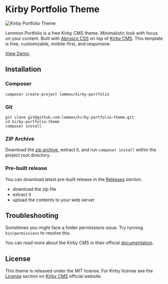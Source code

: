# Kirby Portfolio Theme

![Kirby Portfolio Theme](https://themes.lemmonjuice.com/portfolio--anim@1440w.webp)

Lemmon Portfolio is a free Kirby CMS theme. Minimalistic look with focus on your content.
Built with [Abrusco CSS](https://abrusco.com/) on top of [Kirby CMS](https://getkirby.com/).
This template is free, customizable, mobile-first, and responsive.

[View Demo](https://themes.lemmonjuice.com/portfolio/).

## Installation

### Composer

```
composer create-project lemmon/kirby-portfolio
```

### Git

```
git clone git@github.com:lemmon/kirby-portfolio-theme.git
cd kirby-portfolio-theme
composer install
```

### ZIP Archive

Download the [zip archive](https://github.com/lemmon/kirby-portfolio-theme/archive/master.zip),
extract it, and run `composer install` within the project root directory.

### Pre-built release

You can download latest pre-built release in the [Releases](https://github.com/lemmon/kirby-portfolio-theme/releases) section.

- download the zip file
- extract it
- upload the contents to your web server

## Troubleshooting

Sometimes you might face a folder permissions issue. Try running `bin/permissions` to resolve this.

You can read more about the Kirby CMS in their official [documentation](https://getkirby.com/docs).

## License

This theme is released under the MIT license. For Kirby license see the [License](https://getkirby.com/license) section
on [Kirby CMS](https://getkirby.com/) official website.
